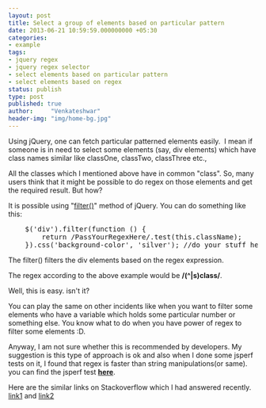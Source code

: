 ```yaml
---
layout: post
title: Select a group of elements based on particular pattern
date: 2013-06-21 10:59:59.000000000 +05:30
categories:
- example
tags:
- jquery regex
- jquery regex selector
- select elements based on particular pattern
- select elements based on regex
status: publish
type: post
published: true
author:     "Venkateshwar"
header-img: "img/home-bg.jpg"
---
```

<p>Using jQuery, one can fetch particular patterned elements easily.  I mean if someone is in need to select some elements (say, div elements) which have class names similar like classOne, classTwo, classThree etc.,</p>
<p>All the classes which I mentioned above have in common "class". So, many users think that it might be possible to do regex on those elements and get the required result. But how?</p>
<p>It is possible using "<a href="http://api.jquery.com/filter/" target="_blank">filter()</a>" method of jQuery. You can do something like this:</p>
<pre>    $('div').filter(function () {
        return /PassYourRegexHere/.test(this.className);
    }).css('background-color', 'silver'); //do your stuff here</pre>
<p>The filter() filters the div elements based on the regex expression.</p>
<p>The regex according to the above example would be <strong>/(^|s)class/</strong>.</p>
<p>Well, this is easy. isn't it?</p>
<p>You can play the same on other incidents like when you want to filter some elements who have a variable which holds some particular number or something else. You know what to do when you have power of regex to filter some elements :D.</p>
<p>Anyway, I am not sure whether this is recommended by developers. My suggestion is this type of approach is ok and also when I done some jsperf tests on it, I found that regex is faster than string manipulations(or same). you can find the jsperf test <a href="http://jsperf.com/regexstrmanipulation/6" target="_blank"><strong>here</strong></a>.</p>
<p>Here are the similar links on Stackoverflow which I had answered recently. <a href="http://stackoverflow.com/a/17141092/1577396" target="_blank">link1</a> and <a href="http://stackoverflow.com/a/17229527/1577396" target="_blank">link2</a></p>
